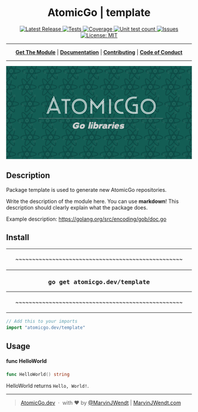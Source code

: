 <h1 align="center">AtomicGo | template</h1>

<p align="center">

<a href="https://github.com/atomicgo/template/releases">
<img src="https://img.shields.io/github/v/release/atomicgo/template?style=flat-square" alt="Latest Release">
</a>

<a href="https://codecov.io/gh/atomicgo/template" target="_blank">
<img src="https://img.shields.io/github/workflow/status/atomicgo/template/Go?label=tests&style=flat-square" alt="Tests">
</a>

<a href="https://codecov.io/gh/atomicgo/template" target="_blank">
<img src="https://img.shields.io/codecov/c/gh/atomicgo/template?color=magenta&logo=codecov&style=flat-square" alt="Coverage">
</a>

<a href="https://codecov.io/gh/atomicgo/template">
<!-- unittestcount:start --><img src="https://img.shields.io/badge/Unit_Tests-1-magenta?style=flat-square" alt="Unit test count"><!-- unittestcount:end -->
</a>

<a href="https://github.com/atomicgo/template/issues">
<img src="https://img.shields.io/github/issues/atomicgo/template.svg?style=flat-square" alt="Issues">
</a>

<a href="https://opensource.org/licenses/MIT" target="_blank">
<img src="https://img.shields.io/badge/License-MIT-yellow.svg?style=flat-square" alt="License: MIT">
</a>

</p>

---

<p align="center">
<strong><a href="#install">Get The Module</a></strong>
|
<strong><a href="https://pkg.go.dev/atomicgo.dev/template#section-documentation" target="_blank">Documentation</a></strong>
|
<strong><a href="https://github.com/atomicgo/atomicgo/blob/main/CONTRIBUTING.md" target="_blank">Contributing</a></strong>
|
<strong><a href="https://github.com/atomicgo/atomicgo/blob/main/CODE_OF_CONDUCT.md" target="_blank">Code of Conduct</a></strong>
</p>

---

<p align="center">
  <img src="https://raw.githubusercontent.com/atomicgo/atomicgo/main/assets/header.png" alt="AtomicGo">
</p>

## Description

Package template is used to generate new AtomicGo repositories.

Write the description of the module here. You can use **markdown**! This
description should clearly explain what the package does.

Example description: https://golang.org/src/encoding/gob/doc.go

## Install

<p align="center">
<table>
<tbody>
<td align="center">
<img width="2000" height="0"><br>
  ~~~~~~~~~~~~~~~~~~~~~~~~~~~~~~~~~~~~~~~~~~~~~~~~~~
<img width="2000" height="0">
</td>
</tbody>
</table>
</p>
<h3  align="center"><pre>go get atomicgo.dev/template</pre></h3>
<p align="center">
<table>
<tbody>
<td align="center">
<img width="2000" height="0"><br>
   ~~~~~~~~~~~~~~~~~~~~~~~~~~~~~~~~~~~~~~~~~~~~~~~~~~
<img width="2000" height="0">
</td>
</tbody>
</table>
</p>

```go
// Add this to your imports
import "atomicgo.dev/template"
```

## Usage

#### func  HelloWorld

```go
func HelloWorld() string
```
HelloWorld returns `Hello, World!`.

---

> [AtomicGo.dev](https://atomicgo.dev) &nbsp;&middot;&nbsp;
> with ❤️ by [@MarvinJWendt](https://github.com/MarvinJWendt) |
> [MarvinJWendt.com](https://marvinjwendt.com)
